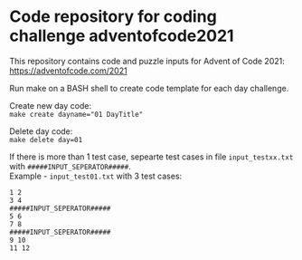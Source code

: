 # Code repository for coding challenge adventofcode2021  
This repository contains code and puzzle inputs for Advent of Code 2021: https://adventofcode.com/2021

Run make on a BASH shell to create code template for each day challenge.  
  
Create new day code:  
```make create dayname="01 DayTitle"```
  
Delete day code:  
```make delete day=01```   
  
If there is more than 1 test case, sepearte test cases in file <code>input_testxx.txt</code> with <code>#####INPUT_SEPERATOR#####</code>.  
Example - <code>input_test01.txt</code> with 3 test cases:  
```
1 2  
3 4
#####INPUT_SEPERATOR#####
5 6  
7 8
#####INPUT_SEPERATOR#####
9 10 
11 12
```
